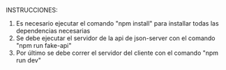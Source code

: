 INSTRUCCIONES:

1. Es necesario ejecutar el comando "npm install" para installar todas las dependencias necesarias
2. Se debe ejecutar el servidor de la api de json-server con el comando "npm run fake-api"
3. Por último se debe correr el servidor del cliente con el comando "npm run dev"
